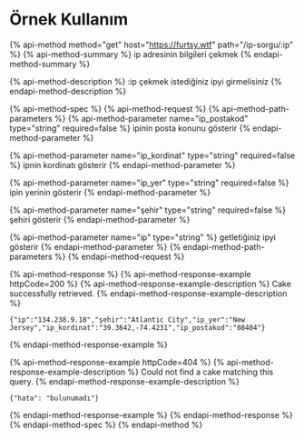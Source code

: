 # Örnek Kullanım

{% api-method method="get" host="https://furtsy.wtf" path="/ip-sorgu/:ip" %}
{% api-method-summary %}
ip adresinin bilgileri çekmek
{% endapi-method-summary %}

{% api-method-description %}
:ip çekmek istediğiniz ipyi girmelisiniz
{% endapi-method-description %}

{% api-method-spec %}
{% api-method-request %}
{% api-method-path-parameters %}
{% api-method-parameter name="ip\_postakod" type="string" required=false %}
ipinin posta konunu gösterir
{% endapi-method-parameter %}

{% api-method-parameter name="ip\_kordinat" type="string" required=false %}
ipnin kordinatı gösterir
{% endapi-method-parameter %}

{% api-method-parameter name="ip\_yer" type="string" required=false %}
ipin yerinin gösterir
{% endapi-method-parameter %}

{% api-method-parameter name="şehir" type="string" required=false %}
şehiri gösterir
{% endapi-method-parameter %}

{% api-method-parameter name="ip" type="string" %}
getletiğiniz ipyi gösterir
{% endapi-method-parameter %}
{% endapi-method-path-parameters %}
{% endapi-method-request %}

{% api-method-response %}
{% api-method-response-example httpCode=200 %}
{% api-method-response-example-description %}
Cake successfully retrieved.
{% endapi-method-response-example-description %}

```
{"ip":"134.238.9.18","şehir":"Atlantic City","ip_yer":"New Jersey","ip_kordinat":"39.3642,-74.4231","ip_postakod":"08404"}
```
{% endapi-method-response-example %}

{% api-method-response-example httpCode=404 %}
{% api-method-response-example-description %}
Could not find a cake matching this query.
{% endapi-method-response-example-description %}

```
{"hata": "bulunumadı"}
```
{% endapi-method-response-example %}
{% endapi-method-response %}
{% endapi-method-spec %}
{% endapi-method %}



